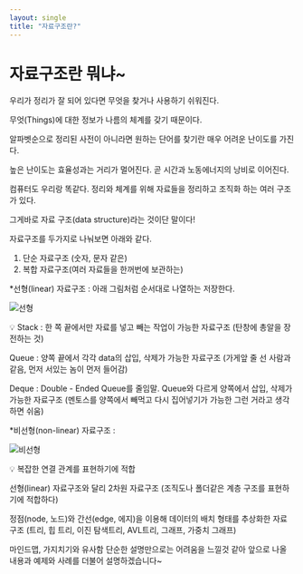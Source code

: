 ```yaml
---
layout: single
title: "자료구조란?"
---
```


# 자료구조란 뭐냐~

우리가 정리가 잘 되어 있다면 무엇을 찾거나 사용하기 쉬워진다.

무엇(Things)에 대한 정보가 나름의 체계를 갖기 때문이다.

알파벳순으로 정리된 사전이 아니라면 원하는 단어를 찾기란 매우 어려운 난이도를 가진다.

높은 난이도는 효율성과는 거리가 멀어진다.
곧 시간과 노동에너지의 낭비로 이어진다.

컴퓨터도 우리랑 똑같다. 
정리와 체계를 위해 자료들을 정리하고 조직화 하는 여러 구조가 있다.

그게바로 자료 구조(data structure)라는 것이단 말이다!



자료구조를 두가지로 나눠보면 아래와 같다.

1. 단순 자료구조 (숫자, 문자 같은)
2. 복합 자료구조(여러 자료들을 한꺼번에 보관하는) 

*선형(linear) 자료구조 : 아래 그림처럼 순서대로 나열하는 저장한다.

![선형](https://user-images.githubusercontent.com/30441597/192454042-26ed02a8-6dd8-48ea-b8c1-a1cc18e2eb76.png)

<aside>
  💡 Stack : 한 쪽 끝에서만 자료를 넣고 빼는 작업이 가능한 자료구조
  (탄창에 총알을 장전하는 것)
  

  Queue : 양쪽 끝에서 각각 data의 삽입, 삭제가 가능한 자료구조
  (가게앞 줄 선 사람과 같음, 먼저 서있는 놈이 먼저 들어감)
  
  

  Deque : Double - Ended Queue를 줄임말. Queue와 다르게 양쪽에서 삽입, 삭제가 가능한 자료구조
  (멘토스를 양쪽에서 빼먹고 다시 집어넣기가 가능한 그런 거라고 생각하면 쉬움)
</aside>

*비선형(non-linear) 자료구조 : 

![비선형](https://user-images.githubusercontent.com/30441597/192454405-b57fa619-90ee-48d9-8c04-3032f2d1350f.png)


<aside>
  💡 복잡한 연결 관계를 표현하기에 적합

  선형(linear) 자료구조와 달리 2차원 자료구조
  (조직도나 폴더같은 계층 구조를 표현하기에 적합하다)

  정점(node, 노드)와 간선(edge, 에지)을 이용해 데이터의 배치 형태를 추상화한 자료구조
  (트리, 힙 트리, 이진 탐색트리, AVL트리, 그래프, 가중치 그래프)

  마인드맵, 가지치기와 유사함
  단순한 설명만으로는 어려움을 느낄것 같아 앞으로 나올 내용과 예제와 사례를 더불어 설명하겠습니다~
</aside>
